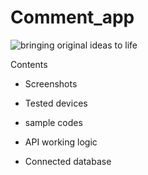 # Comment_app

![bringing original ideas to life](https://user-images.githubusercontent.com/79688257/216465440-e9e99560-c913-478e-9981-f7eac61b0996.png)


  Contents
  
  - Screenshots
  
  - Tested devices
  
  - sample codes
  
  - API working logic
  
  - Connected database
